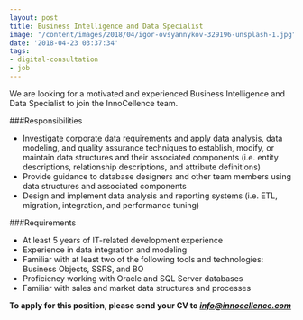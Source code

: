```yaml
---
layout: post
title: Business Intelligence and Data Specialist
image: "/content/images/2018/04/igor-ovsyannykov-329196-unsplash-1.jpg"
date: '2018-04-23 03:37:34'
tags:
- digital-consultation
- job
---
```


We are looking for a motivated and experienced Business Intelligence and Data Specialist to join the InnoCellence team.

###Responsibilities
* Investigate corporate data requirements and apply data analysis, data modeling, and quality assurance techniques to establish, modify, or maintain data structures and their associated components (i.e. entity descriptions, relationship descriptions, and attribute definitions)
* Provide guidance to database designers and other team members using data structures and associated components
* Design and implement data analysis and reporting systems (i.e. ETL, migration, integration, and performance tuning)


###Requirements

* At least 5 years of IT-related development experience
* Experience in data integration and modeling
* Familiar with at least two of the following tools and technologies: Business Objects, SSRS, and BO
* Proficiency working with Oracle and SQL Server databases
* Familiar with sales and market data structures and processes


**To apply for this position, please send your CV to *info@innocellence.com*** 
